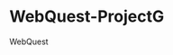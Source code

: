 # WebQuest-ProjectG



<a link="https://project-g-org.github.io/WebQuest-ProjectG/src/index.html">WebQuest</a>